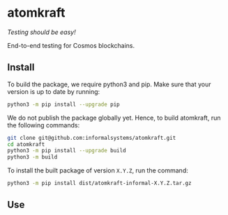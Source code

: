 # atomkraft

*Testing should be easy!*

End-to-end testing for Cosmos blockchains.

## Install

To build the package, we require python3 and pip. Make sure that your version
is up to date by running:

```sh
python3 -m pip install --upgrade pip
```

We do not publish the package globally yet. Hence, to build atomkraft, run the
following commands:

```sh
git clone git@github.com:informalsystems/atomkraft.git
cd atomkraft
python3 -m pip install --upgrade build
python3 -m build
```

To install the built package of version `X.Y.Z`, run the command:

```sh
python3 -m pip install dist/atomkraft-informal-X.Y.Z.tar.gz
```

## Use

